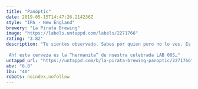 ```yaml
---
title: "Panòptic"
date: 2019-05-15T14:47:26.214236Z
style: "IPA - New England"
brewery: "La Pirata Brewing"
image: "https://labels.untappd.com/labels/2271766"
rating: "3.82"
description: "Te sientes observado. Sabes por quien pero no lo ves. Es el “panòptic”. Te controlan, te vigilan y si infringes lo que es socialmente pactado, te castigan. Vuelves escapar, pero no puedes. Te detienes. Respiras. Obres esta cerveza y, por un momento, te sientes libre. Aunque sólo sea un momento fugaz.  Ah! esta cerveza es la “hermanita” de nuestra celebrada LAB 005…"
untappd_url: "https://untappd.com/b/la-pirata-brewing-panoptic/2271766"
abv: "6.8"
ibu: "40"
robots: noindex,nofollow
---
```

